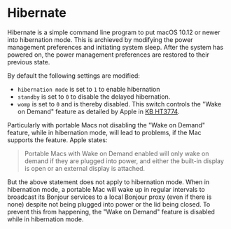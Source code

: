 Hibernate
=========

Hibernate is a simple command line program to put macOS 10.12 or newer into hibernation mode. This is archieved by modifying the power management preferences and initiating system sleep. After the system has powered on, the power management preferences are restored to their previous state.

By default the following settings are modified:

* `hibernation mode` is set to `1` to enable hibernation
* `standby` is set to `0` to disable the delayed hibernation.
* `womp` is set to `0` and is thereby disabled. This switch controls the "Wake on Demand" feature as detailed by Apple in [KB HT3774](http://support.apple.com/kb/HT3774).

Particularly with portable Macs not disabling the "Wake on Demand" feature, while in hibernation mode, will lead to problems, if the Mac supports the feature. Apple states:

> Portable Macs with Wake on Demand enabled will only wake on demand if they are plugged into power, and either the built-in display is open or an external display is attached.

But the above statement does not apply to hibernation mode. When in hibernation mode, a portable Mac will wake up in regular intervals to broadcast its Bonjour services to a local Bonjour proxy (even if there is none) despite not being plugged into power or the lid being closed. To prevent this from happening, the "Wake on Demand" feature is disabled while in hibernation mode.
